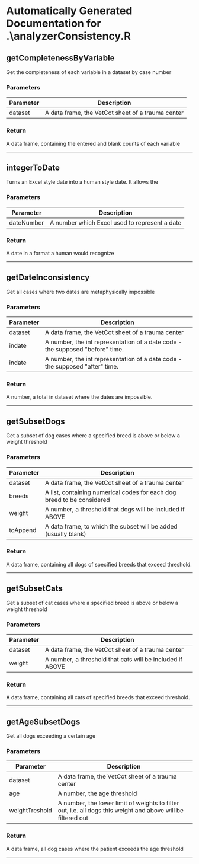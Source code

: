 # Automatically Generated Documentation for .\analyzerConsistency.R
## getCompletenessByVariable
Get the completeness of each variable in a dataset by case number
### Parameters
| Parameter | Description |
| --- | --- |
| dataset | A data frame, the VetCot sheet of a trauma center |

### Return
A data frame, containing the entered and blank counts of each variable 

---
## integerToDate
Turns an Excel style date into a human style date. It allows the 
### Parameters
| Parameter | Description |
| --- | --- |
| dateNumber | A number which Excel used to represent a date |

### Return
A date in a format a human would recognize

---
## getDateInconsistency
Get all cases where two dates are metaphysically impossible
### Parameters
| Parameter | Description |
| --- | --- |
| dataset | A data frame, the VetCot sheet of a trauma center |
| indate |  A number, the int representation of a date code - the supposed "before" time. |
| indate |  A number, the int representation of a date code - the supposed "after" time. |

### Return
A number, a total in dataset where the dates are impossible.

---
## getSubsetDogs
Get a subset of dog cases where a specified breed is above or below a weight threshold 
### Parameters
| Parameter | Description |
| --- | --- |
| dataset | A data frame, the VetCot sheet of a trauma center |
| breeds | A list, containing numerical codes for each dog breed to be considered |
| weight | A number, a threshold that dogs will be included if ABOVE |
| toAppend | A data frame, to which the subset will be added (usually blank) |

### Return
A data frame, containing all dogs of specified breeds that exceed threshold.

---
## getSubsetCats
Get a subset of cat cases where a specified breed is above or below a weight threshold 
### Parameters
| Parameter | Description |
| --- | --- |
| dataset | A data frame, the VetCot sheet of a trauma center |
| weight | A number, a threshold that cats will be included if ABOVE |

### Return
A data frame, containing all cats of specified breeds that exceed threshold.

---
## getAgeSubsetDogs
Get all dogs exceeding a certain age
### Parameters
| Parameter | Description |
| --- | --- |
| dataset | A data frame, the VetCot sheet of a trauma center |
| age | A number, the age threshold |
| weightTreshold | A number, the lower limit of weights to filter out, i.e. all dogs this weight and above will be filtered out |

### Return
A data frame, all dog cases where the patient exceeds the age threshold

---
